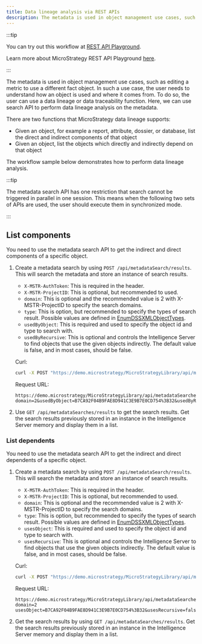 ```yaml
---
title: Data lineage analysis via REST APIs
description: The metadata is used in object management use cases, such as editing a metric to use a different fact object. In such a use case, the user needs to understand how an object is used and where it comes from. To do so, the user can use a data lineage or data traceability function. Here, we can use search API to perform data lineage analysis on the metadata.
---
```


:::tip

You can try out this workflow at [REST API Playground](https://www.postman.com/microstrategysdk/workspace/microstrategy-rest-api/folder/16131298-e42edf07-9e68-4cc2-9eb9-a16ad920bb49?ctx=documentation).

Learn more about MicroStrategy REST API Playground [here](/docs/getting-started/playground.md).

:::

The metadata is used in object management use cases, such as editing a metric to use a different fact object. In such a use case, the user needs to understand how an object is used and where it comes from. To do so, the user can use a data lineage or data traceability function. Here, we can use search API to perform data lineage analysis on the metadata.

There are two functions that MicroStrategy data lineage supports:

- Given an object, for example a report, attribute, dossier, or database, list the direct and indirect components of that object
- Given an object, list the objects which directly and indirectly depend on that object

The workflow sample below demonstrates how to perform data lineage analysis.

:::tip

The metadata search API has one restriction that search cannot be triggered in parallel in one session. This means when the following two sets of APIs are used, the user should execute them in synchronized mode.

:::

## List components

You need to use the metadata search API to get the indirect and direct components of a specific object.

1. Create a metadata search by using `POST /api/metadataSearch/results`. This will search the metadata and store an instance of search results.

   - `X-MSTR-AuthToken`: This is required in the header.
   - `X-MSTR-ProjectID`: This is optional, but recommended to used.
   - `domain`: This is optional and the recommended value is 2 with X-MSTR-ProjectID to specify the search domains.
   - `type`: This is option, but recommended to specify the types of search result. Possible values are defined in [EnumDSSXMLObjectTypes](https://www2.microstrategy.com/producthelp/2021/WebAPIReference/com/microstrategy/webapi/EnumDSSXMLObjectTypes.html).
   - `usedByObject`: This is required and used to specify the object id and type to search with.
   - `usedByRecursive`: This is optional and controls the Intelligence Server to find objects that use the given objects indirectly. The default value is false, and in most cases, should be false.

   Curl:

   ```bash
   curl -X POST "https://demo.microstrategy/MicroStrategyLibrary/api/metadataSearches/results?domain=2&amp;usedByObject=B7CA92F04B9FAE8D941C3E9B70CD754%3B32&amp;usedByRecursive=false" -H "accept: application/json" -H "X-MSTR-AuthToken: 14bu7siu403m9qr9987ejofill" -H "X-MSTR-ProjectID: B7CA92F04B9FAE8D941C3E9B7E0CD754"
   ```

   Request URL:

   ```url
   https://demo.microstrategy/MicroStrategyLibrary/api/metadataSearches/results?domain=2&usedByObject=B7CA92F04B9FAE8D941C3E9B7E0CD754%3B32&usedByRecursive=false
   ```

1. Use `GET /api/metadataSearches/results` to get the search results. Get the search results previously stored in an instance in the Intelligence Server memory and display them in a list.

### List dependents

You need to use the metadata search API to get the indirect and direct dependents of a specific object.

1. Create a metadata search by using `POST /api/metadataSearch/results`. This will search the metadata and store an instance of search results.

   - `X-MSTR-AuthToken`: This is required in the header.
   - `X-MSTR-ProjectID`: This is optional, but recommended to used.
   - `domain`: This is optional and the recommended value is 2 with X-MSTR-ProjectID to specify the search domains.
   - `type`: This is option, but recommended to specify the types of search result. Possible values are defined in [EnumDSSXMLObjectTypes](https://www2.microstrategy.com/producthelp/2021/WebAPIReference/com/microstrategy/webapi/EnumDSSXMLObjectTypes.html).
   - `usesObject`: This is required and used to specify the object id and type to search with.
   - `usesRecursive`: This is optional and controls the Intelligence Server to find objects that use the given objects indirectly. The default value is false, and in most cases, should be false.

   Curl:

   ```bash
   curl -X POST "https://demo.microstrategy/MicroStrategyLibrary/api/metadataSearches/results?domain=2&amp;usesObject=B7CA92F04B9FAE8D941C3E9B70CD754%3B32&amp;usesRecursive=false" -H "accept: application/json" -H "X-MSTR-AuthToken: 14bu7siu403m9qr9987ejofill" -H "X-MSTR-ProjectID: B7CA92F04B9FAE8D941C3E9B7E0CD754"
   ```

   Request URL:

   ```url
   https://demo.microstrategy/MicroStrategyLibrary/api/metadataSearches/results?domain=2 usesObject=B7CA92F04B9FAE8D941C3E9B7E0CD754%3B32&usesRecursive=false
   ```

1. Get the search results by using `GET /api/metadataSearches/results`. Get the search results previously stored in an instance in the Intelligence Server memory and display them in a list.
